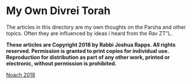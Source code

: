 # My Own Divrei Torah
The articles in this directory are my own thoughts on the Parsha and other topics. Often they are influenced by ideas i heard from the Rav ZT"L. 

**These articles are Copyright 2018 by Rabbi Joshua Rapps. All rights reserved. Permission is granted to print copies for individual use. 
Reproduction for distribution as part of any other work, printed or electronic, without permission is prohibited.** 

[Noach 2018](./Nooach-2018.pdf)
